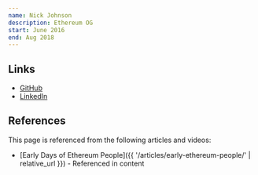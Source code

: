 ```yaml
---
name: Nick Johnson
description: Ethereum OG
start: June 2016
end: Aug 2018
---
```


## Links
- [GitHub](https://github.com/Arachnid)
- [LinkedIn](https://www.linkedin.com/in/nicksdjohnson/)

## References

This page is referenced from the following articles and videos:

- [Early Days of Ethereum People]({{ '/articles/early-ethereum-people/' | relative_url }}) - Referenced in content